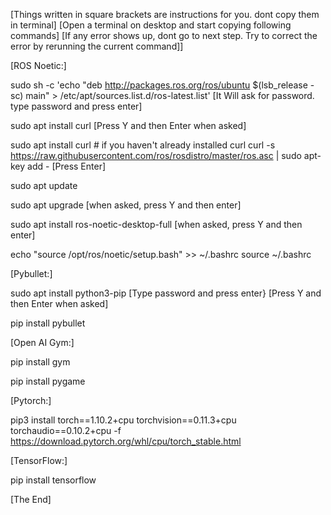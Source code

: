 [Things written in square brackets are instructions for you. dont copy them in terminal]
[Open a terminal on desktop and start copying following commands]
[If any error shows up, dont go to next step. Try to correct the error by rerunning the current command]]


[ROS Noetic:]

sudo sh -c 'echo "deb http://packages.ros.org/ros/ubuntu $(lsb_release -sc) main" > /etc/apt/sources.list.d/ros-latest.list'
[It Will ask for password. type password and press enter]

sudo apt install curl
[Press Y and then Enter when asked]

sudo apt install curl # if you haven't already installed curl
curl -s https://raw.githubusercontent.com/ros/rosdistro/master/ros.asc | sudo apt-key add -
[Press Enter]

sudo apt update

sudo apt upgrade
[when asked, press Y and then enter]

sudo apt install ros-noetic-desktop-full
[when asked, press Y and then enter]

echo "source /opt/ros/noetic/setup.bash" >> ~/.bashrc
source ~/.bashrc


[Pybullet:]

sudo apt install python3-pip
[Type password and press enter}
[Press Y and then Enter when asked]

pip install pybullet


[Open AI Gym:]

pip install gym

pip install pygame


[Pytorch:]

pip3 install torch==1.10.2+cpu torchvision==0.11.3+cpu torchaudio==0.10.2+cpu -f https://download.pytorch.org/whl/cpu/torch_stable.html


[TensorFlow:]

pip install tensorflow

[The End]
